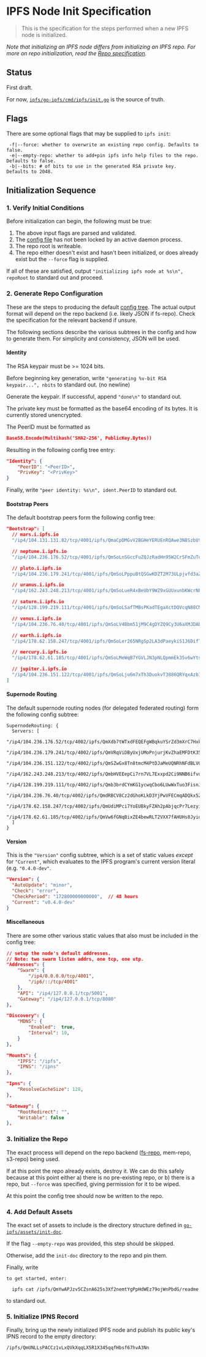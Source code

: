 # IPFS Node Init Specification

> This is the specification for the steps performed when a new IPFS node is initialized.

*Note that initializing an IPFS node differs from initializing an IPFS repo. For more on repo initialization, read the [Repo specification](https://github.com/ipfs/specs/tree/master/repo).*

## Status

First draft.

For now, [`ipfs/go-ipfs/cmd/ipfs/init.go`](https://github.com/ipfs/go-ipfs/blob/master/cmd/ipfs/init.go) is the source of truth.

## Flags

There are some optional flags that may be supplied to `ipfs init`:

```
 -f|--force: whether to overwrite an existing repo config. Defaults to false.
 -e|--empty-repo: whether to add+pin ipfs info help files to the repo. Defaults to false.
 -b|--bits: # of bits to use in the generated RSA private key. Defaults to 2048.
```

## Initialization Sequence

### 1. Verify Initial Conditions

Before initialization can begin, the following must be true:

1. The above input flags are parsed and validated.
2. The [config file](https://github.com/ipfs/specs/tree/master/repo#config) has not been locked by an active daemon process.
3. The repo root is writeable.
4. The repo either doesn't exist and hasn't been initialized, or does already exist but the `--force` flag is supplied.

If all of these are satisfied, output `"initializing ipfs node at %s\n", repoRoot` to standard out and proceed.

### 2. Generate Repo Configuration

These are the steps to producing the default [config tree](https://github.com/ipfs/specs/tree/master/repo#config). The actual output format will depend on the repo backend (i.e. likely JSON if fs-repo). Check the specification for the relevant backend if unsure.

The following sections describe the various subtrees in the config and how to generate them. For simplicity and consistency, JSON will be used.

#### Identity

The RSA keypair must be >= 1024 bits.

Before beginning key generation, write `"generating %v-bit RSA keypair...", nbits` to standard out. (no newline)

Generate the keypair. If successful, append `"done\n"` to standard out.

The private key must be formatted as the base64 encoding of its bytes. It is currently stored unencrypted.

The PeerID must be formatted as

```json
Base58.Encode(Multihash('SHA2-256', PublicKey.Bytes))
```

Resulting in the following config tree entry:

```json
"Identity": {
	"PeerID": "<PeerID>",
	"PrivKey": "<PrivKey>"
}
```

Finally, write `"peer identity: %s\n", ident.PeerID` to standard out.

#### Bootstrap Peers

The default bootstrap peers form the following config tree:

```json
"Bootstrap": [
  // mars.i.ipfs.io
  "/ip4/104.131.131.82/tcp/4001/ipfs/QmaCpDMGvV2BGHeYERUEnRQAwe3N8SzbUtfsmvsqQLuvuJ",

  // neptune.i.ipfs.io
  "/ip4/104.236.176.52/tcp/4001/ipfs/QmSoLnSGccFuZQJzRadHn95W2CrSFmZuTdDWP8HXaHca9z",

  // pluto.i.ipfs.io
  "/ip4/104.236.179.241/tcp/4001/ipfs/QmSoLPppuBtQSGwKDZT2M73ULpjvfd3aZ6ha4oFGL1KrGM",

  // uranus.i.ipfs.io
  "/ip4/162.243.248.213/tcp/4001/ipfs/QmSoLueR4xBeUbY9WZ9xGUUxunbKWcrNFTDAadQJmocnWm",

  // saturn.i.ipfs.io
  "/ip4/128.199.219.111/tcp/4001/ipfs/QmSoLSafTMBsPKadTEgaXctDQVcqN88CNLHXMkTNwMKPnu",

  // venus.i.ipfs.io
  "/ip4/104.236.76.40/tcp/4001/ipfs/QmSoLV4Bbm51jM9C4gDYZQ9Cy3U6aXMJDAbzgu2fzaDs64",

  // earth.i.ipfs.io
  "/ip4/178.62.158.247/tcp/4001/ipfs/QmSoLer265NRgSp2LA3dPaeykiS1J6DifTC88f5uVQKNAd",

  // mercury.i.ipfs.io
  "/ip4/178.62.61.185/tcp/4001/ipfs/QmSoLMeWqB7YGVLJN3pNLQpmmEk35v6wYtsMGLzSr5QBU3",

  // jupiter.i.ipfs.io
  "/ip4/104.236.151.122/tcp/4001/ipfs/QmSoLju6m7xTh3DuokvT3886QRYqxAzb1kShaanJgW36yx"
]
```

#### Supernode Routing

The default supernode routing nodes (for delegated federated routing) form the following config subtree:

```
SupernodeRouting: {
  Servers: [
    "/ip4/104.236.176.52/tcp/4002/ipfs/QmXdb7tWTxdFEQEFgWBqkuYSrZd3mXrC7HxkD4krGNYx2U",
    "/ip4/104.236.179.241/tcp/4002/ipfs/QmVRqViDByUxjUMoPnjurjKvZhaEMFDtK35FJXHAM4Lkj6",
    "/ip4/104.236.151.122/tcp/4002/ipfs/QmSZwGx8Tn8tmcM4PtDJaMeUQNRhNFdBLVGPzRiNaRJtFH",
    "/ip4/162.243.248.213/tcp/4002/ipfs/QmbHVEEepCi7rn7VL7Exxpd2Ci9NNB6ifvqwhsrbRMgQFP",
    "/ip4/128.199.219.111/tcp/4002/ipfs/Qmb3brdCYmKG1ycwqCbo6LUwWxTuo3FisnJV2yir7oN92R",
    "/ip4/104.236.76.40/tcp/4002/ipfs/QmdRBCV8Cz2dGhoKLkD3YjPwVFECmqADQkx5ZteF2c6Fy4",
    "/ip4/178.62.158.247/tcp/4002/ipfs/QmUdiMPci7YoEUBkyFZAh2pAbjqcPr7LezyiPD2artLw3v",
    "/ip4/178.62.61.185/tcp/4002/ipfs/QmVw6fGNqBixZE4bewRLT2VXX7fAHUHs8JyidDiJ1P7RUN"
  ]
}
```

#### Version

This is the `"Version"` config subtree, which is a set of static values *except* for `"Current"`, which evaluates to the IPFS program's current version literal (e.g. `"0.4.0-dev"`.

```json
"Version": {
  "AutoUpdate": "minor",
  "Check": "error",
  "CheckPeriod": "172800000000000",  // 48 hours
  "Current": "v0.4.0-dev"
}
```

#### Miscellaneous

There are some other various static values that also must be included in the config tree:

```json
// setup the node's default addresses.
// Note: two swarm listen addrs, one tcp, one utp.
"Addresses": {
	"Swarm": {
		"/ip4/0.0.0.0/tcp/4001",
		"/ip6/::/tcp/4001"
	},
	"API": "/ip4/127.0.0.1/tcp/5001",
	"Gateway": "/ip4/127.0.0.1/tcp/8080"
},

"Discovery": {
	"MDNS": {
		"Enabled":  true,
		"Interval": 10,
	}
},

"Mounts": {
	"IPFS": "/ipfs",
	"IPNS": "/ipns"
},

"Ipns": {
	"ResolveCacheSize": 128,
},

"Gateway": {
	"RootRedirect": "",
	"Writable": false
},
```

### 3. Initialize the Repo

The exact process will depend on the repo backend ([fs-repo](https://github.com/ipfs/specs/tree/master/repo/fs-repo), mem-repo, s3-repo) being used.

If at this point the repo already exists, destroy it. We can do this safely because at this point either a) there is no pre-existing repo, or b) there is a repo, but `--force` was specified, giving permission for it to be wiped.

At this point the config tree should now be written to the repo.


### 4. Add Default Assets

The exact set of assets to include is the directory structure defined in [`go-ipfs/assets/init-doc`](https://github.com/ipfs/go-ipfs/tree/master/assets/init-doc).

If the flag `--empty-repo` was provided, this step should be skipped.

Otherwise, add the `init-doc` directory to the repo and pin them.

Finally, write
```
to get started, enter:

  ipfs cat /ipfs/QmYwAPJzv5CZsnA625s3Xf2nemtYgPpHdWEz79ojWnPbdG/readme
```

to standard out.


### 5. Initialize IPNS Record

Finally, bring up the newly initialized IPFS node and publish its public key's IPNS record to the empty directory:

```
/ipfs/QmUNLLsPACCz1vLxQVkXqqLX5R1X345qqfHbsf67hvA3Nn
```
